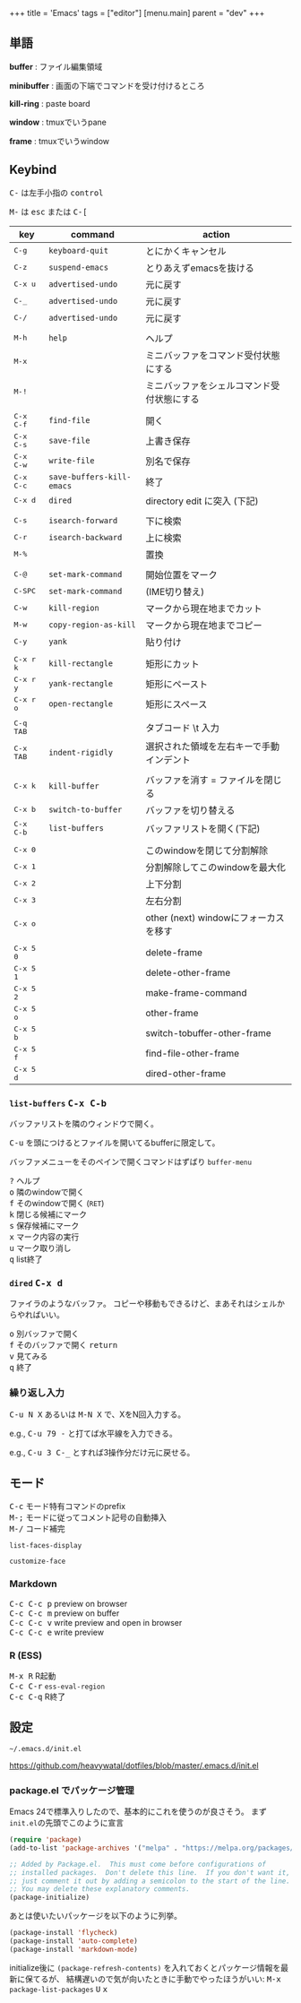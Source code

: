 +++
title = 'Emacs'
tags = ["editor"]
[menu.main]
  parent = "dev"
+++

## 単語

**buffer**
:   ファイル編集領域

**minibuffer**
:   画面の下端でコマンドを受け付けるところ

**kill-ring**
:   paste board

**window**
:   tmuxでいうpane

**frame**
:   tmuxでいうwindow

## Keybind

<kbd>C-</kbd> は左手小指の <kbd>control</kbd>

<kbd>M-</kbd> は <kbd>esc</kbd> または <kbd>C-[</kbd>

key              | command           | action
---------------- | ----------------- | ------------------
<kbd>C-g</kbd>   | `keyboard-quit`   | とにかくキャンセル
<kbd>C-z</kbd>   | `suspend-emacs`   | とりあえずemacsを抜ける
<kbd>C-x u</kbd> | `advertised-undo` | 元に戻す
<kbd>C-_</kbd>   | `advertised-undo` | 元に戻す
<kbd>C-/</kbd>   | `advertised-undo` | 元に戻す
 | |
<kbd>M-h</kbd>   | `help` | ヘルプ
<kbd>M-x</kbd>   |        | ミニバッファをコマンド受付状態にする
<kbd>M-!</kbd>   |        | ミニバッファをシェルコマンド受付状態にする
 | |
<kbd>C-x C-f     | `find-file`               | 開く
<kbd>C-x C-s     | `save-file`               | 上書き保存
<kbd>C-x C-w     | `write-file`              | 別名で保存
<kbd>C-x C-c     | `save-buffers-kill-emacs` | 終了
<kbd>C-x d       | `dired`                   | directory edit に突入 (下記)
 | |
<kbd>C-s</kbd>   | `isearch-forward`     | 下に検索
<kbd>C-r</kbd>   | `isearch-backward`    | 上に検索
<kbd>M-%</kbd>   |                       | 置換
 | |
<kbd>C-@</kbd>   | `set-mark-command`    | 開始位置をマーク
<kbd>C-SPC</kbd> | `set-mark-command`    | (IME切り替え)
<kbd>C-w</kbd>   | `kill-region`         | マークから現在地までカット
<kbd>M-w</kbd>   | `copy-region-as-kill` | マークから現在地までコピー
<kbd>C-y</kbd>   | `yank`                | 貼り付け
 | |
<kbd>C-x r k</kbd> | `kill-rectangle` | 矩形にカット
<kbd>C-x r y</kbd> | `yank-rectangle` | 矩形にペースト
<kbd>C-x r o</kbd> | `open-rectangle` | 矩形にスペース
 | |
<kbd>C-q TAB</kbd> |                  | タブコード \t 入力
<kbd>C-x TAB</kbd> | `indent-rigidly` | 選択された領域を左右キーで手動インデント
 | |
<kbd>C-x k</kbd>   | `kill-buffer`      | バッファを消す = ファイルを閉じる
<kbd>C-x b</kbd>   | `switch-to-buffer` | バッファを切り替える
<kbd>C-x C-b</kbd> | `list-buffers`     | バッファリストを開く(下記)
 | |
<kbd>C-x 0</kbd>   | | このwindowを閉じて分割解除
<kbd>C-x 1</kbd>   | | 分割解除してこのwindowを最大化
<kbd>C-x 2</kbd>   | | 上下分割
<kbd>C-x 3</kbd>   | | 左右分割
<kbd>C-x o</kbd>   | | other (next) windowにフォーカスを移す
 | |
<kbd>C-x 5 0</kbd> | | delete-frame
<kbd>C-x 5 1</kbd> | | delete-other-frame
<kbd>C-x 5 2</kbd> | | make-frame-command
<kbd>C-x 5 o</kbd> | | other-frame
<kbd>C-x 5 b</kbd> | | switch-tobuffer-other-frame
<kbd>C-x 5 f</kbd> | | find-file-other-frame
<kbd>C-x 5 d</kbd> | | dired-other-frame

### `list-buffers` <kbd>C-x C-b</kbd>

バッファリストを隣のウィンドウで開く。

<kbd>C-u</kbd> を頭につけるとファイルを開いてるbufferに限定して。

バッファメニューをそのペインで開くコマンドはずばり `buffer-menu`

<kbd>?</kbd> ヘルプ\
<kbd>o</kbd> 隣のwindowで開く\
<kbd>f</kbd> そのwindowで開く (`RET`)\
<kbd>k</kbd> 閉じる候補にマーク\
<kbd>s</kbd> 保存候補にマーク\
<kbd>x</kbd> マーク内容の実行\
<kbd>u</kbd> マーク取り消し\
<kbd>q</kbd> list終了

### `dired` <kbd>C-x d</kbd>

ファイラのようなバッファ。
コピーや移動もできるけど、まあそれはシェルからやればいい。

<kbd>o</kbd> 別バッファで開く\
<kbd>f</kbd> そのバッファで開く <kbd>return</kbd>\
<kbd>v</kbd> 見てみる\
<kbd>q</kbd> 終了

### 繰り返し入力

<kbd>C-u N X</kbd> あるいは <kbd>M-N X</kbd> で、XをN回入力する。

e.g., <kbd>C-u 79 -</kbd> と打てば水平線を入力できる。

e.g., <kbd>C-u 3 C-_</kbd> とすれば3操作分だけ元に戻せる。

## モード

<kbd>C-c</kbd> モード特有コマンドのprefix\
<kbd>M-;</kbd> モードに従ってコメント記号の自動挿入\
<kbd>M-/</kbd> コード補完

`list-faces-display`

`customize-face`

### Markdown

<kbd>C-c C-c p</kbd> preview on browser\
<kbd>C-c C-c m</kbd> preview on buffer\
<kbd>C-c C-c v</kbd> write preview and open in browser\
<kbd>C-c C-c e</kbd> write preview

### R (ESS)

<kbd>M-x R</kbd> R起動\
<kbd>C-c C-r</kbd> `ess-eval-region`\
<kbd>C-c C-q</kbd> R終了

## 設定

`~/.emacs.d/init.el`

<https://github.com/heavywatal/dotfiles/blob/master/.emacs.d/init.el>

### package.el でパッケージ管理

Emacs 24で標準入りしたので、基本的にこれを使うのが良さそう。
まず`init.el`の先頭でこのように宣言

```el
(require 'package)
(add-to-list 'package-archives '("melpa" . "https://melpa.org/packages/"))

;; Added by Package.el.  This must come before configurations of
;; installed packages.  Don't delete this line.  If you don't want it,
;; just comment it out by adding a semicolon to the start of the line.
;; You may delete these explanatory comments.
(package-initialize)
```

あとは使いたいパッケージを以下のように列挙。

```el
(package-install 'flycheck)
(package-install 'auto-complete)
(package-install 'markdown-mode)
```

initialize後に
`(package-refresh-contents)` を入れておくとパッケージ情報を最新に保てるが、
結構遅いので気が向いたときに手動でやったほうがいい:
<kbd>M-x</kbd> `package-list-packages` <kbd>U</kbd> <kbd>x</kbd>
